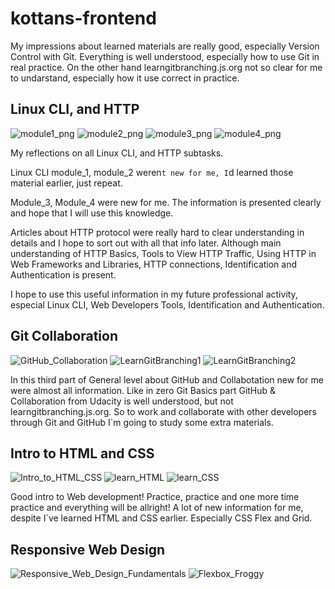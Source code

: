 # kottans-frontend

My impressions about learned materials are really good, especially Version Control with Git. 
Everything is well understood, especially how to use Git in real practice.
On the other hand learngitbranching.js.org not so clear for me to undarstand, especially how it use
correct in practice.

## Linux CLI, and HTTP

![module1_png](task_linux_cli/linux_module_1.png)
![module2_png](task_linux_cli/linux_module_2.png)
![module3_png](task_linux_cli/linux_module_3.png)
![module4_png](task_linux_cli/linux_module_4.png)

My reflections on all Linux CLI, and HTTP subtasks.

Linux CLI module_1, module_2 weren`t new for me, I`d learned those material earlier, just repeat.

Module_3, Module_4 were new for me. The information is presented clearly and hope that I will use this knowledge. 

Articles about HTTP protocol were really hard to clear understanding in details and I hope to sort out with all that info later. Although main 
understanding of HTTP Basics, Tools to View HTTP Traffic, Using HTTP in Web Frameworks and Libraries, HTTP connections, Identification and Authentication is present.

I hope to use this useful information in my future professional activity, especial Linux CLI, Web Developers Tools, Identification and Authentication.

## Git Collaboration

![GitHub_Collaboration](task_git_collaboration/gitHub_and_collaboration.png)
![LearnGitBranching1](task_git_collaboration/learngitbranching1.png)
![LearnGitBranching2](task_git_collaboration/learngitbranching2.png)

In this third part of General level about GitHub and Collabotation new for me were almost all information.
Like in zero Git Basics part GitHub & Collaboration from Udacity is well understood, but not learngitbranching.js.org.
So to work and collaborate with other developers through Git and GitHub I`m going to study some extra materials.
 
## Intro to HTML and CSS

![Intro_to_HTML_CSS](task_html_css_intro/Intro_to_HTML_CSS.png)
![learn_HTML](task_html_css_intro/learn_html.png)
![learn_CSS](task_html_css_intro/learn_css.png)

Good intro to Web development! Practice, practice and one more time practice and everything will be allright!
A lot of new information for me, despite I`ve learned HTML and CSS earlier. Especially CSS Flex and Grid.

## Responsive Web Design

![Responsive_Web_Design_Fundamentals](task_responsive_web_design/responsive_web_design_fundamentals.png)
![Flexbox_Froggy](task_responsive_web_design/flexbox_froggy.png)

